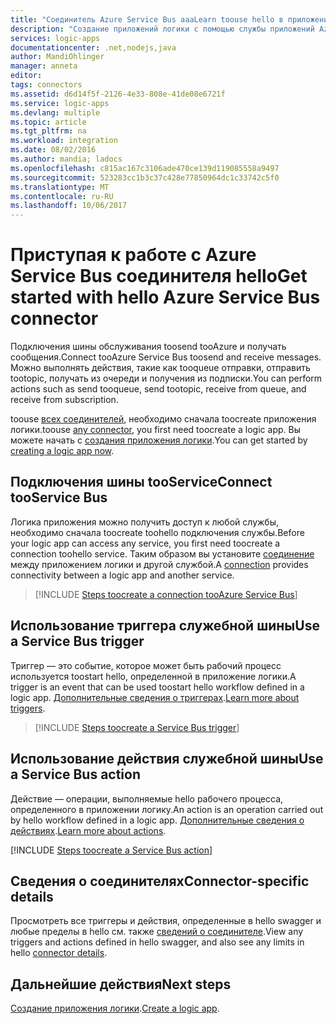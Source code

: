 ```yaml
---
title: "Соединитель Azure Service Bus aaaLearn toouse hello в приложениях для логики | Документы Microsoft"
description: "Создание приложений логики с помощью службы приложений Azure. Подключения шины обслуживания toosend tooAzure и получать сообщения. Можно выполнять действия, такие как tooqueue отправки, отправить tootopic, получать из очереди и получения из подписки."
services: logic-apps
documentationcenter: .net,nodejs,java
author: MandiOhlinger
manager: anneta
editor: 
tags: connectors
ms.assetid: d6d14f5f-2126-4e33-808e-41de08e6721f
ms.service: logic-apps
ms.devlang: multiple
ms.topic: article
ms.tgt_pltfrm: na
ms.workload: integration
ms.date: 08/02/2016
ms.author: mandia; ladocs
ms.openlocfilehash: c815ac167c3106ade470ce139d119085558a9497
ms.sourcegitcommit: 523283cc1b3c37c428e77850964dc1c33742c5f0
ms.translationtype: MT
ms.contentlocale: ru-RU
ms.lasthandoff: 10/06/2017
---
```

# <a name="get-started-with-hello-azure-service-bus-connector"></a><span data-ttu-id="f6df1-105">Приступая к работе с Azure Service Bus соединителя hello</span><span class="sxs-lookup"><span data-stu-id="f6df1-105">Get started with hello Azure Service Bus connector</span></span>
<span data-ttu-id="f6df1-106">Подключения шины обслуживания toosend tooAzure и получать сообщения.</span><span class="sxs-lookup"><span data-stu-id="f6df1-106">Connect tooAzure Service Bus toosend and receive messages.</span></span> <span data-ttu-id="f6df1-107">Можно выполнять действия, такие как tooqueue отправки, отправить tootopic, получать из очереди и получения из подписки.</span><span class="sxs-lookup"><span data-stu-id="f6df1-107">You can perform actions such as send tooqueue, send tootopic, receive from queue, and receive from subscription.</span></span>

<span data-ttu-id="f6df1-108">toouse [всех соединителей](apis-list.md), необходимо сначала toocreate приложения логики.</span><span class="sxs-lookup"><span data-stu-id="f6df1-108">toouse [any connector](apis-list.md), you first need toocreate a logic app.</span></span> <span data-ttu-id="f6df1-109">Вы можете начать с [создания приложения логики](../logic-apps/logic-apps-create-a-logic-app.md).</span><span class="sxs-lookup"><span data-stu-id="f6df1-109">You can get started by [creating a logic app now](../logic-apps/logic-apps-create-a-logic-app.md).</span></span>

## <a name="connect-tooservice-bus"></a><span data-ttu-id="f6df1-110">Подключения шины tooService</span><span class="sxs-lookup"><span data-stu-id="f6df1-110">Connect tooService Bus</span></span>
<span data-ttu-id="f6df1-111">Логика приложения можно получить доступ к любой службы, необходимо сначала toocreate toohello подключения службы.</span><span class="sxs-lookup"><span data-stu-id="f6df1-111">Before your logic app can access any service, you first need toocreate a connection toohello service.</span></span> <span data-ttu-id="f6df1-112">Таким образом вы установите [соединение](connectors-overview.md) между приложением логики и другой службой.</span><span class="sxs-lookup"><span data-stu-id="f6df1-112">A [connection](connectors-overview.md) provides connectivity between a logic app and another service.</span></span>  

> [!INCLUDE [Steps toocreate a connection tooAzure Service Bus](../../includes/connectors-create-api-servicebus.md)]
> 
> 

## <a name="use-a-service-bus-trigger"></a><span data-ttu-id="f6df1-113">Использование триггера служебной шины</span><span class="sxs-lookup"><span data-stu-id="f6df1-113">Use a Service Bus trigger</span></span>
<span data-ttu-id="f6df1-114">Триггер — это событие, которое может быть рабочий процесс используется toostart hello, определенной в приложение логики.</span><span class="sxs-lookup"><span data-stu-id="f6df1-114">A trigger is an event that can be used toostart hello workflow defined in a logic app.</span></span> <span data-ttu-id="f6df1-115">[Дополнительные сведения о триггерах](../logic-apps/logic-apps-what-are-logic-apps.md#logic-app-concepts).</span><span class="sxs-lookup"><span data-stu-id="f6df1-115">[Learn more about triggers](../logic-apps/logic-apps-what-are-logic-apps.md#logic-app-concepts).</span></span>  

> [!INCLUDE [Steps toocreate a Service Bus trigger](../../includes/connectors-create-api-servicebus-trigger.md)]
> 
> 

## <a name="use-a-service-bus-action"></a><span data-ttu-id="f6df1-116">Использование действия служебной шины</span><span class="sxs-lookup"><span data-stu-id="f6df1-116">Use a Service Bus action</span></span>
<span data-ttu-id="f6df1-117">Действие — операции, выполняемые hello рабочего процесса, определенного в приложении логику.</span><span class="sxs-lookup"><span data-stu-id="f6df1-117">An action is an operation carried out by hello workflow defined in a logic app.</span></span> <span data-ttu-id="f6df1-118">[Дополнительные сведения о действиях](../logic-apps/logic-apps-what-are-logic-apps.md#logic-app-concepts).</span><span class="sxs-lookup"><span data-stu-id="f6df1-118">[Learn more about actions](../logic-apps/logic-apps-what-are-logic-apps.md#logic-app-concepts).</span></span>

[!INCLUDE [Steps toocreate a Service Bus action](../../includes/connectors-create-api-servicebus-action.md)]

## <a name="connector-specific-details"></a><span data-ttu-id="f6df1-119">Сведения о соединителях</span><span class="sxs-lookup"><span data-stu-id="f6df1-119">Connector-specific details</span></span>

<span data-ttu-id="f6df1-120">Просмотреть все триггеры и действия, определенные в hello swagger и любые пределы в hello см. также [сведений о соединителе](/connectors/servicebus/).</span><span class="sxs-lookup"><span data-stu-id="f6df1-120">View any triggers and actions defined in hello swagger, and also see any limits in hello [connector details](/connectors/servicebus/).</span></span> 

## <a name="next-steps"></a><span data-ttu-id="f6df1-121">Дальнейшие действия</span><span class="sxs-lookup"><span data-stu-id="f6df1-121">Next steps</span></span>
<span data-ttu-id="f6df1-122">[Создание приложения логики](../logic-apps/logic-apps-create-a-logic-app.md).</span><span class="sxs-lookup"><span data-stu-id="f6df1-122">[Create a logic app](../logic-apps/logic-apps-create-a-logic-app.md).</span></span>

